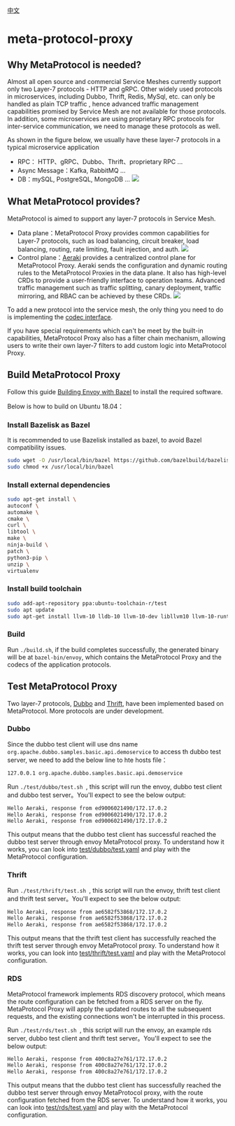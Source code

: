 [中文](README_ZH.md)

# meta-protocol-proxy

## Why MetaProtocol is needed?

Almost all open source and commercial Service Meshes currently support only two Layer-7 protocols - HTTP and gRPC. 
Other widely used protocols in microservices, including Dubbo, Thrift, Redis, MySql, etc. can only be handled as plain TCP traffic 
, hence advanced traffic management capabilities promised by Service Mesh are not available for those protocols. In addition, 
some microservices are using proprietary RPC protocols for inter-service communication, we need to manage these protocols as well.

As shown in the figure below, we usually have these layer-7 protocols in a typical microservice application

* RPC： HTTP、gRPC、Dubbo、Thrift、proprietary RPC ...
* Async Message：Kafka, RabbitMQ ...
* DB：mySQL, PostgreSQL, MongoDB ...
![](docs/image/microservices-l7-protocols.png)

## What MetaProtocol provides?

MetaProtocol is aimed to support any layer-7 protocols in Service Mesh. 
* Data plane：MetaProtocol Proxy provides common capabilities for Layer-7 protocols, such as load balancing, circuit breaker, load balancing, routing, rate limiting, fault injection, and auth.
  ![](docs/image/meta-protocol-proxy.png)
* Control plane：[Aeraki](https://github.com/aeraki-framework/aeraki) provides a centralized control plane for MetaProtocol Proxy. 
  Aeraki sends the configuration and dynamic routing rules to the MetaProtocol Proxies in the data plane. It also has high-level CRDs to 
  provide a user-friendly interface to operation teams. Advanced traffic management such as traffic splitting, canary deployment, traffic mirroring, and RBAC can be achieved by these CRDs.
  ![](docs/image/aeraki-meta-protocol.png)

To add a new protocol into the service mesh, the only thing you need to do is implementing the [codec interface](src/meta_protocol_proxy/codec/codec.h#L118).

If you have special requirements which can't be meet by the built-in capabilities, MetaProtocol Proxy also has a filter chain mechanism, 
allowing users to write their own layer-7 filters to add custom logic into MetaProtocol Proxy.

## Build MetaProtocol Proxy

Follow this guide [Building Envoy with Bazel](https://github.com/envoyproxy/envoy/blob/main/bazel/README.md) to install the required software.

Below is how to build on Ubuntu 18.04：

### Install Bazelisk as Bazel

It is recommended to use Bazelisk installed as bazel, to avoid Bazel compatibility issues.

```bash
sudo wget -O /usr/local/bin/bazel https://github.com/bazelbuild/bazelisk/releases/latest/download/bazelisk-linux-$([ $(uname -m) = "aarch64" ] && echo "arm64" || echo "amd64")
sudo chmod +x /usr/local/bin/bazel
```

### Install external dependencies

```bash
sudo apt-get install \
autoconf \
automake \
cmake \
curl \
libtool \
make \
ninja-build \
patch \
python3-pip \
unzip \
virtualenv
```

### Install build toolchain

```bash
sudo add-apt-repository ppa:ubuntu-toolchain-r/test
sudo apt update
sudo apt-get install llvm-10 lldb-10 llvm-10-dev libllvm10 llvm-10-runtime clang-10 clang++-10 lld-10 gcc-10 g++-10
```

### Build
Run  ```./build.sh```, if the build completes successfully, the generated binary will be at ```bazel-bin/envoy```, which contains 
the MetaProtocol Proxy and the codecs of the application protocols.

## Test MetaProtocol Proxy

Two layer-7 protocols, [Dubbo](src/application_protocols/dubbo) and [Thrift](src/application_protocols/thrift
), have been implemented based on MetaProtocol. More protocols are under development.

### Dubbo
Since the dubbo test client will use dns name ```org.apache.dubbo.samples.basic.api.demoservice``` to access th dubbo test server, we need to
add the below line to hte hosts file：

```bash
127.0.0.1 org.apache.dubbo.samples.basic.api.demoservice
```

Run ```./test/dubbo/test.sh ```, this script will run the envoy, dubbo test client and dubbo test server。You'll expect to see the below output:

```bash
Hello Aeraki, response from ed9006021490/172.17.0.2
Hello Aeraki, response from ed9006021490/172.17.0.2
Hello Aeraki, response from ed9006021490/172.17.0.2
```

This output means that the dubbo test client has successful reached the dubbo test server through envoy MetaProtocol proxy. 
To understand how it works, you can look into [test/dubbo/test.yaml](test/dubbo/test.yaml) and play with the MetaProtocol configuration.

### Thrift

Run ```./test/thrift/test.sh ```, this script will run the envoy, thrift test client and thrift test server。You'll expect to see the below output:

```bash
Hello Aeraki, response from ae6582f53868/172.17.0.2
Hello Aeraki, response from ae6582f53868/172.17.0.2
Hello Aeraki, response from ae6582f53868/172.17.0.2
```

This output means that the thrift test client has successfully reached the thrift test server through envoy MetaProtocol proxy. 
To understand how it works, you can look into [test/thrift/test.yaml](test/thrift/test.yaml) and play with the MetaProtocol configuration. 

### RDS

MetaProtocol framework implements RDS discovery protocol, which means the route configuration can be fetched from a RDS server on the fly. MetaProtocol Proxy will apply the updated routes to all the subsequent requests, and
the existing connections won't be interrupted in this process.

Run ```./test/rds/test.sh ```, this script will run the envoy, an example rds server, dubbo test client and thrift test server。You'll expect to see the below output:

```bash
Hello Aeraki, response from 400c8a27e761/172.17.0.2
Hello Aeraki, response from 400c8a27e761/172.17.0.2
Hello Aeraki, response from 400c8a27e761/172.17.0.2
```

This output means that the dubbo test client has successfully reached the dubbo test server through envoy MetaProtocol proxy, with the route configuration fetched from the RDS server.
To understand how it works, you can look into [test/rds/test.yaml](test/rds/test.yaml) and play with the MetaProtocol configuration. 
